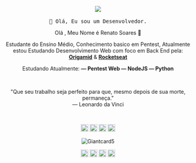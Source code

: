 <!-- HEADER -->

<p align="center">
    <img src="https://i.pinimg.com/originals/48/9c/b3/489cb3de6b04e534e52f53b4252b0851.jpg" width="px">
        <br><br>
        <samp>
        🖤 Olá, Eu sou um Desenvolvedor.
    </samp> 
</p>

<!-- ABOUT OF ME -->

<p align="center" style="text-align: center;">
    Olá , Meu Nome é Renato Soares 🖤
</p>	


<p align="center" style="text-align: center;">
    Estudante do Ensino Médio, Conhecimento basico em Pentest, Atualmente estou Estudando Desenvolvimento Web com foco em Back End pela: <a href="https://www.origamid.com/"><strong>Origamid</strong></a> & <a href="https://app.rocketseat.com.br/starter"><strong>Rocketseat</strong></a>
</p>

<!-- Studying -->

<p align="center" style="text-align: center;">
    Estudando Atualmente:
    <strong> ― Pentest Web </strong>
    <strong> ― NodeJS </strong>
    <strong> ― Python </strong>
</p>

<!-- QUOTE -->

<br>
    <p align="center">
        "Que seu trabalho seja perfeito para que, mesmo depois de sua morte, permaneça."
    <br>
        ― Leonardo da Vinci
    </p>
<br>

<!-- SOCIAL MEDIAS -->
<p align="center">
    <img src="https://devicons.github.io/devicon/devicon.git/icons/css3/css3-original-wordmark.svg" alt="css3"  width="20" height="20"/>
    <img src="https://devicons.github.io/devicon/devicon.git/icons/html5/html5-original-wordmark.svg" alt="html5"  width="20" height="20"/>
    <img src="https://devicons.github.io/devicon/devicon.git/icons/javascript/javascript-original.svg" alt="javascript" width="20" height="20"/>
    <img src="https://devicons.github.io/devicon/devicon.git/icons/nodejs/nodejs-original.svg" alt="nodejs" width="20" height="20"/></p><p align="center">
    <img src="https://github-readme-stats.vercel.app/api?username=Giantcard5&show_icons=true" alt="Giantcard5"/>
</p>

<p align="center">
    <a href="https://codepen.io/Giantcard5" target="blank"><img align="center" src="https://cdn.jsdelivr.net/npm/simple-icons@3.0.1/icons/codepen.svg" alt="Giantcard5" height="20" width="20" /></a>
    <a href="https://twitter.com/Giantcard5" target="blank"><img align="center" src="https://cdn.jsdelivr.net/npm/simple-icons@3.0.1/icons/twitter.svg" alt="Giantcard5" height="20" width="20" /></a>
    <a href="https://www.linkedin.com/in/renato-soares-b5019a1b9/" target="blank"><img align="center" src="https://cdn.jsdelivr.net/npm/simple-icons@3.0.1/icons/linkedin.svg" alt="Giantcard5" height="20" width="20" /></a>
    <a href="https://instagram.com/Giantcard5" target="blank"><img align="center" src="https://cdn.jsdelivr.net/npm/simple-icons@3.0.1/icons/instagram.svg" alt="Giantcard5" height="20" width="20" /></a>
</p>
